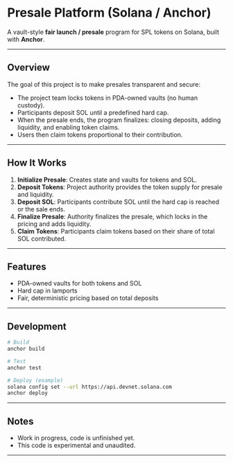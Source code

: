 # Presale Platform (Solana / Anchor)

A vault-style **fair launch / presale** program for SPL tokens on Solana, built with **Anchor**.

---

## Overview

The goal of this project is to make presales transparent and secure:

* The project team locks tokens in PDA-owned vaults (no human custody).
* Participants deposit SOL until a predefined hard cap.
* When the presale ends, the program finalizes: closing deposits, adding liquidity, and enabling token claims.
* Users then claim tokens proportional to their contribution.

---

## How It Works

1. **Initialize Presale**: Creates state and vaults for tokens and SOL.
2. **Deposit Tokens**: Project authority provides the token supply for presale and liquidity.
3. **Deposit SOL**: Participants contribute SOL until the hard cap is reached or the sale ends.
4. **Finalize Presale**: Authority finalizes the presale, which locks in the pricing and adds liquidity.
5. **Claim Tokens**: Participants claim tokens based on their share of total SOL contributed.

---

## Features

* PDA-owned vaults for both tokens and SOL
* Hard cap in lamports
* Fair, deterministic pricing based on total deposits

---

## Development

```bash
# Build
anchor build

# Test
anchor test

# Deploy (example)
solana config set --url https://api.devnet.solana.com
anchor deploy
```

---

## Notes

* Work in progress, code is unfinished yet.
* This code is experimental and unaudited. 

---

